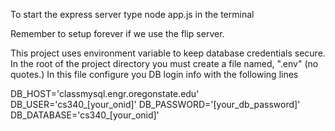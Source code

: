 To start the express server type node app.js in the terminal

Remember to setup forever if we use the flip server.

This project uses environment variable to keep database credentials secure.
In the root of the project directory you must create a file named, ".env" (no quotes.)
In this file configure you DB login info with the following lines

DB_HOST='classmysql.engr.oregonstate.edu'
DB_USER='cs340_[your_onid]'
DB_PASSWORD='[your_db_password]'
DB_DATABASE='cs340_[your_onid]'
